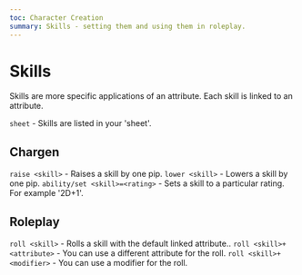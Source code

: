```yaml
---
toc: Character Creation
summary: Skills - setting them and using them in roleplay.
---
```

# Skills
Skills are more specific applications of an attribute. Each skill is linked to an attribute.

`sheet` - Skills are listed in your 'sheet'.

## Chargen
`raise <skill>` - Raises a skill by one pip.
`lower <skill>` - Lowers a skill by one pip.
`ability/set <skill>=<rating>` - Sets a skill to a particular rating. For example '2D+1'.

## Roleplay
`roll <skill>` - Rolls a skill with the default linked attribute..
`roll <skill>+<attribute>` - You can use a different attribute for the roll.
`roll <skill>+<modifier>` - You can use a modifier for the roll.

